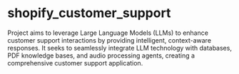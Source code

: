 # shopify_customer_support
Project aims to leverage Large Language Models (LLMs) to enhance  customer support interactions by providing intelligent, context-aware responses. It  seeks to seamlessly integrate LLM technology with databases, PDF knowledge bases,  and audio processing agents, creating a comprehensive customer support application.
